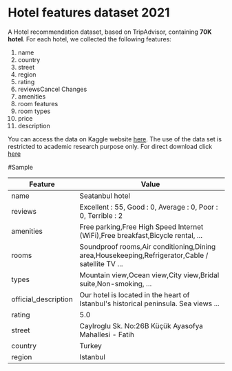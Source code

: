 # Hotel features dataset 2021

A Hotel recommendation dataset, based on TripAdvisor, containing **70K hotel**. For each hotel, we collected the following features:
1. name
2. country
3. street 
4. region
5. rating
6. reviewsCancel Changes
7. amenities
8. room features
9. room types
10. price
11. description

You can access the data on Kaggle website [here](https://www.kaggle.com/osamaalhalabi/hotels-features-dataset). The use of the data set is restricted to academic research purpose only.
For direct download click [here](https://www.kaggle.com/osamaalhalabi/hotels-features-dataset/download)

#Sample

Feature | Value
------------ | -------------
name | Seatanbul hotel
reviews | Excellent : 55, Good : 0, Average : 0, Poor : 0, Terrible : 2
amenities | Free parking,Free High Speed Internet (WiFi),Free breakfast,Bicycle rental, ...
rooms | Soundproof rooms,Air conditioning,Dining area,Housekeeping,Refrigerator,Cable / satellite TV ...
types | Mountain view,Ocean view,City view,Bridal suite,Non-smoking, ...
official_description | Our hotel is located in the heart of Istanbul's historical peninsula. Sea views ...
rating | 5.0
street | CayIroglu Sk. No:26B Küçük Ayasofya Mahallesi - Fatih
country |Turkey
region | Istanbul
